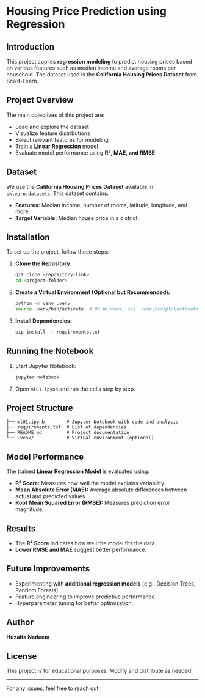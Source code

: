 # Housing Price Prediction using Regression

## Introduction
This project applies **regression modeling** to predict housing prices based on various features such as median income and average rooms per household. The dataset used is the **California Housing Prices Dataset** from Scikit-Learn.

## Project Overview
The main objectives of this project are:
- Load and explore the dataset
- Visualize feature distributions
- Select relevant features for modeling
- Train a **Linear Regression** model
- Evaluate model performance using **R², MAE, and RMSE**

## Dataset
We use the **California Housing Prices Dataset** available in `sklearn.datasets`. This dataset contains:
- **Features:** Median income, number of rooms, latitude, longitude, and more.
- **Target Variable:** Median house price in a district.

## Installation
To set up the project, follow these steps:
1. **Clone the Repository**:
   ```sh
   git clone <repository-link>
   cd <project-folder>
   ```
2. **Create a Virtual Environment (Optional but Recommended):**
   ```sh
   python -m venv .venv
   source .venv/bin/activate  # On Windows, use .venv\Scripts\activate
   ```
3. **Install Dependencies:**
   ```sh
   pip install -r requirements.txt
   ```

## Running the Notebook
1. Start Jupyter Notebook:
   ```sh
   jupyter notebook
   ```
2. Open `ml01.ipynb` and run the cells step by step.

## Project Structure
```
├── ml01.ipynb        # Jupyter Notebook with code and analysis
├── requirements.txt  # List of dependencies
├── README.md         # Project documentation
└── .venv/            # Virtual environment (optional)
```

## Model Performance
The trained **Linear Regression Model** is evaluated using:
- **R² Score:** Measures how well the model explains variability.
- **Mean Absolute Error (MAE):** Average absolute differences between actual and predicted values.
- **Root Mean Squared Error (RMSE):** Measures prediction error magnitude.

## Results
- The **R² Score** indicates how well the model fits the data.
- **Lower RMSE and MAE** suggest better performance.

## Future Improvements
- Experimenting with **additional regression models** (e.g., Decision Trees, Random Forests).
- Feature engineering to improve predictive performance.
- Hyperparameter tuning for better optimization.

## Author
**Huzaifa Nadeem**

## License
This project is for educational purposes. Modify and distribute as needed!

---
For any issues, feel free to reach out!



